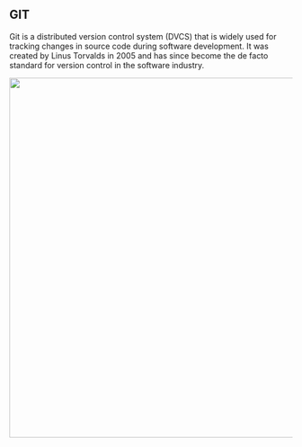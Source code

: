 ## GIT

Git is a distributed version control system (DVCS) that is widely used for tracking changes in source code during software development. It was created by Linus Torvalds in 2005 and has since become the de facto standard for version control in the software industry. 

<p>
  <img src="../images/" style="width: 640px">
</p>